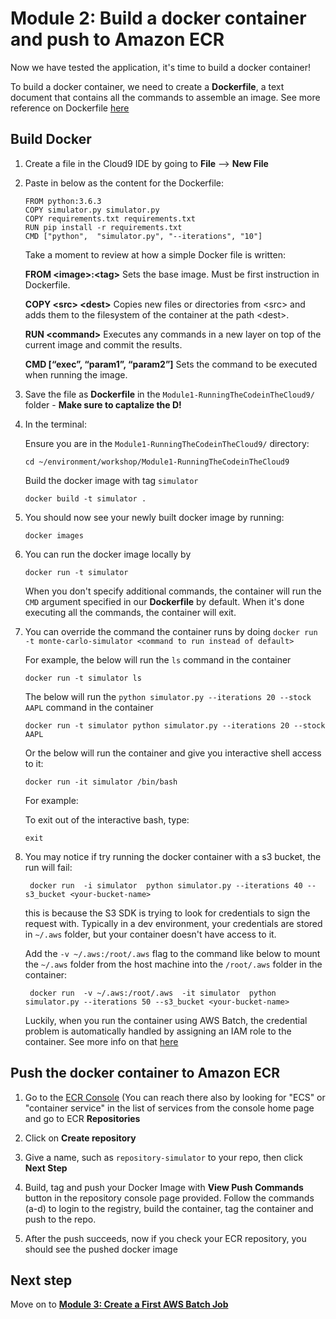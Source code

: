 # Module 2: Build a docker container and push to Amazon ECR

Now we have tested the application, it's time to build a docker container! 

To build a docker container, we need to create a **Dockerfile**, a text document that contains all the commands to assemble an image. See more reference on Dockerfile [here](https://docs.docker.com/engine/reference/builder/#environment-replacement)

## Build Docker 

1. Create a file in the Cloud9 IDE by going to **File** --> **New File**

1. Paste in below as the content for the Dockerfile:

	```
	FROM python:3.6.3
	COPY simulator.py simulator.py
	COPY requirements.txt requirements.txt
	RUN pip install -r requirements.txt
	CMD ["python",  "simulator.py", "--iterations", "10"]
	```
	
	Take a moment to review at how a simple Docker file is written: 
	
	**FROM \<image>:\<tag>**  Sets the base image. Must be first instruction in Dockerfile.

	**COPY \<src> \<dest>** Copies new files or directories from \<src> and adds them to the filesystem of the container at the path \<dest>. 

	**RUN \<command>** Executes any commands in a new layer on top of the current image and commit the results.

	**CMD [“exec”, “param1”, “param2”]** Sets the command to be executed when running the image.

	
1. Save the file as **Dockerfile** in the `Module1-RunningTheCodeinTheCloud9/` folder - **Make sure to captalize the D!**

1. In the terminal:

	Ensure you are in the `Module1-RunningTheCodeinTheCloud9/` directory:

	```
	cd ~/environment/workshop/Module1-RunningTheCodeinTheCloud9
	```

	Build the docker image with tag `simulator`
	
	```
	docker build -t simulator .    
	```
	
1. You should now see your newly built docker image by running:

	```
	docker images
	```

1. You can run the docker image locally by 

	```
	docker run -t simulator
	```
	
	When you don't specify additional commands, the container will run the `CMD` argument specified in our **Dockerfile** by default. When it's done executing all the commands, the container will exit. 
	
1. You can override the command the container runs by doing `docker run -t monte-carlo-simulator <command to run instead of default>`

	For example, the below will run the `ls` command in the container
	
	```
	docker run -t simulator ls
	```
	
	The below will run the `python simulator.py --iterations 20 --stock AAPL` command in the container

	```
	docker run -t simulator python simulator.py --iterations 20 --stock AAPL
	```
	
	Or the below will run the container and give you interactive shell access to it:

	```
	docker run -it simulator /bin/bash
	```
	
	For example: 
	
	To exit out of the interactive bash, type: 
	
	```
	exit
	```
	
1. You may notice if try running the docker container with a s3 bucket, the run will fail: 

	```
	 docker run  -i simulator  python simulator.py --iterations 40 --s3_bucket <your-bucket-name>
	```
	
	this is because the S3 SDK is trying to look for credentials to sign the request with. Typically in a dev environment, your credentials are stored in `~/.aws` folder, but your container doesn't have access to it. 
	
	Add the `-v ~/.aws:/root/.aws` flag to the command like below to mount the `~/.aws` folder from the host machine into the `/root/.aws` folder in the container:
	
	```
	 docker run  -v ~/.aws:/root/.aws  -it simulator  python simulator.py --iterations 50 --s3_bucket <your-bucket-name>
	```
	
	Luckily, when you run the container using AWS Batch, the credential problem is automatically handled by assigning an IAM role to the container. See more info on that [here](https://docs.aws.amazon.com/AmazonECS/latest/developerguide/task-iam-roles.html)
	
	
## Push the docker container to Amazon ECR

1. Go to the [ECR Console](https://us-east-2.console.aws.amazon.com/ecs/home?region=us-east-2#/repositories) (You can reach there also by looking for "ECS" or "container service" in the list of services from the console home page and go to ECR **Repositories** 
	
1. Click on **Create repository**

1. Give a name, such as `repository-simulator` to your repo, then click **Next Step**
	
1. Build, tag and push your Docker Image with **View Push Commands** button in the repository console page provided. Follow the commands (a-d) to login to the registry, build the container, tag the container and push to the repo. 
	
1. After the push succeeds, now if you check your ECR repository, you should see the pushed docker image


## Next step

Move on to [**Module 3: Create a First AWS Batch Job**](./Module3-CreateFirstAWSBatchJob/Module3.md)
